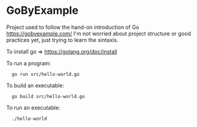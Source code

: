 # GoByExample

Project used to follow the hand-on introduction of Go https://gobyexample.com/
I'm not worried about project structure or good practices yet, just trying to learn the sintaxis.

To install go => https://golang.org/doc/install

To run a program:

```
  go run src/hello-world.go
``` 

To build an executable:

```
  go build src/hello-world.go
``` 

To run an executable:

```
  ./hello-world
``` 
